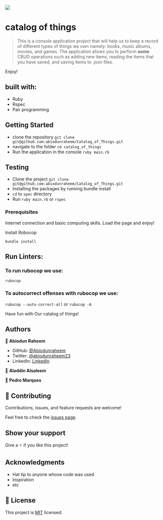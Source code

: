 ![](https://img.shields.io/badge/Microverse-blueviolet)

# catalog of things

> This is a console application project that will help us to keep a record of different types of things we own namely: books, music albums, movies, and games. The application allows you to perform **some** CRUD operations such as adding new items, reading the items that you have saved, and saving items to .json files.  

Enjoy!

## built with:

- Ruby
- Rspec
- Pair programming

## Getting Started

- clone the repository
`git clone git@github.com:abiodunraheem/Catalog_of_Things.git`
- navigate to the folder
`cd catalog_of_things`
- Run the application in the console
`ruby main.rb`

## Testing

- Clone the project
`git clone git@github.com:abiodunraheem/Catalog_of_Things.git`
- Installing the packages by running bundle install
- `cd` to `spec` directory
- Run `ruby main.rb` or `rspec`


### Prerequisites

Internet connection and basic computing skills. Load the page and enjoy!

Install Robocop

`bundle install`

## Run Linters:

### To run rubocop we use:
`rubocop`

### To autocorrect offenses with rubocop we use:
`rubocop --auto-correct-all` or
`rubocop -A`

Have fun with Our catalog of things!


## Authors

👤 **Abiodun Raheem**

- GitHub: [@Abiodunraheem](https://github.com/Abiodunraheem)
- Twitter: [@abiodunraheem23](https://twitter.com/abiodunraheem23)
- LinkedIn: [LinkedIn](https://www.linkedin.com/in/abiodun-raheem)

👤 **Aladdin Alsaleem**

👤 **Pedro Marques**


## 🤝 Contributing

Contributions, issues, and feature requests are welcome!

Feel free to check the [issues page](https://github.com/abiodunraheem/catalog_of_things/issues).

## Show your support

Give a ⭐️ if you like this project!

## Acknowledgments

- Hat tip to anyone whose code was used
- Inspiration
- etc

## 📝 License

This project is [MIT](./MIT.md) licensed.